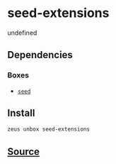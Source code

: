 
seed-extensions
====================


undefined



## Dependencies
### Boxes
* [`seed`](seed.md)




## Install
```bash
zeus unbox seed-extensions
```












## [Source](https://github.com/liquidapps-io/zeus-sdk/tree/master/boxes/groups/seeds/seed-extensions)